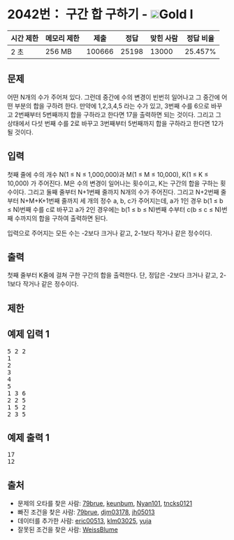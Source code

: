 # 2042번： 구간 합 구하기 - <img src="https://static.solved.ac/tier_small/15.svg" style="height:20px" />Gold I


| 시간 제한 | 메모리 제한 | 제출 | 정답 | 맞힌 사람 | 정답 비율 |
| --- | --- | --- | --- | --- | --- |
| 2 초 | 256 MB | 100666 | 25198 | 13000 | 25.457% |


## 문제


어떤 N개의 수가 주어져 있다. 그런데 중간에 수의 변경이 빈번히 일어나고 그 중간에 어떤 부분의 합을 구하려 한다. 만약에 1,2,3,4,5 라는 수가 있고, 3번째 수를 6으로 바꾸고 2번째부터 5번째까지 합을 구하라고 한다면 17을 출력하면 되는 것이다. 그리고 그 상태에서 다섯 번째 수를 2로 바꾸고 3번째부터 5번째까지 합을 구하라고 한다면 12가 될 것이다.




## 입력


첫째 줄에 수의 개수 N(1 ≤ N ≤ 1,000,000)과 M(1 ≤ M ≤ 10,000), K(1 ≤ K ≤ 10,000) 가 주어진다. M은 수의 변경이 일어나는 횟수이고, K는 구간의 합을 구하는 횟수이다. 그리고 둘째 줄부터 N+1번째 줄까지 N개의 수가 주어진다. 그리고 N+2번째 줄부터 N+M+K+1번째 줄까지 세 개의 정수 a, b, c가 주어지는데, a가 1인 경우 b(1 ≤ b ≤ N)번째 수를 c로 바꾸고 a가 2인 경우에는 b(1 ≤ b ≤ N)번째 수부터 c(b ≤ c ≤ N)번째 수까지의 합을 구하여 출력하면 된다.

입력으로 주어지는 모든 수는 -2보다 크거나 같고, 2-1보다 작거나 같은 정수이다.



## 출력


첫째 줄부터 K줄에 걸쳐 구한 구간의 합을 출력한다. 단, 정답은 -2보다 크거나 같고, 2-1보다 작거나 같은 정수이다.



## 제한




## 예제 입력 1


<pre>5 2 2
1
2
3
4
5
1 3 6
2 2 5
1 5 2
2 3 5
</pre>


## 예제 출력 1


<pre>17
12
</pre>






## 출처


- 문제의 오타를 찾은 사람: [79brue](/user/79brue), [keunbum](/user/keunbum), [Nyan101](/user/Nyan101), [tncks0121](/user/tncks0121)
- 빠진 조건을 찾은 사람: [79brue](/user/79brue), [djm03178](/user/djm03178), [jh05013](/user/jh05013)
- 데이터를 추가한 사람: [eric00513](/user/eric00513), [klm03025](/user/klm03025), [yuja](/user/yuja)
- 잘못된 조건을 찾은 사람: [WeissBlume](/user/WeissBlume)




